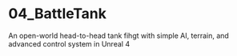 # 04_BattleTank
An open-world head-to-head tank fihgt with simple AI, terrain, and advanced control system in Unreal 4
